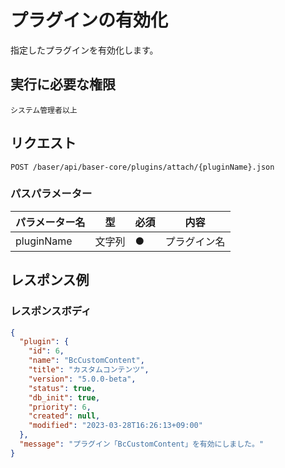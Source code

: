 # プラグインの有効化

指定したプラグインを有効化します。

## 実行に必要な権限

```
システム管理者以上
```

## リクエスト
```
POST /baser/api/baser-core/plugins/attach/{pluginName}.json
```

### パスパラメーター

| パラメーター名 | 型     | 必須  | 内容     |
|---------|-------|-----|--------|
| pluginName　   | 文字列	 | ●   | プラグイン名 |
## レスポンス例

### レスポンスボディ

```json
{
  "plugin": {
    "id": 6,
    "name": "BcCustomContent",
    "title": "カスタムコンテンツ",
    "version": "5.0.0-beta",
    "status": true,
    "db_init": true,
    "priority": 6,
    "created": null,
    "modified": "2023-03-28T16:26:13+09:00"
  },
  "message": "プラグイン「BcCustomContent」を有効にしました。"
}

```
